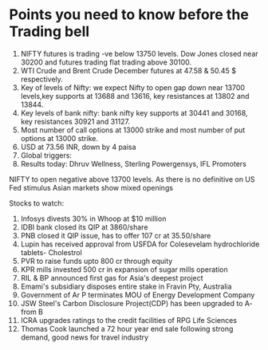 # Points you need to know before the Trading bell
1. NIFTY futures is trading -ve below 13750 levels. Dow Jones closed near 30200 and futures trading flat trading above 30100.
2. WTI Crude and Brent Crude December futures at 47.58 & 50.45 $ respectively. 
3. Key of levels of Nifty: we expect Nifty to open gap down near 13700 levels,key supports at 13688 and 13616, key resistances at 13802 and 13844.
4. Key levels of bank nifty: bank nifty key supports at 30441 and 30168, key resistances 30921 and 31127.
5. Most number of call options at 13000 strike and most number of put options at 13000 strike.
6. USD at 73.56 INR, down by 4 paisa
7. Global triggers: 
8. Results today: Dhruv Wellness, Sterling Powergensys, IFL Promoters

NIFTY to open negative above 13700 levels. As there is no definitive on US Fed stimulus Asian markets show mixed openings

Stocks to watch:
1. Infosys divests 30% in Whoop at $10 million
2. IDBI bank closed its QIP at 3860/share
3. PNB closed it QIP issue, has to offer 107 cr at 35.50/share
4. Lupin has received approval from USFDA for Colesevelam hydrochloride tablets- Cholestrol
5. PVR to raise funds upto 800 cr through equity
6. KPR mills invested 500 cr in expansion of sugar mills operation
7. RIL & BP announced first gas for Asia's deepest project
8. Emami's subsidiary disposes entire stake in Fravin Pty, Australia
9. Government of Ar P terminates MOU of Energy Development Company
10. JSW Steel's Carbon Disclosure Project(CDP) has been upgraded to A- from B
11. ICRA upgrades ratings to the credit facilities of RPG Life Sciences
12. Thomas Cook launched a 72 hour year end sale following strong demand, good news for travel industry
